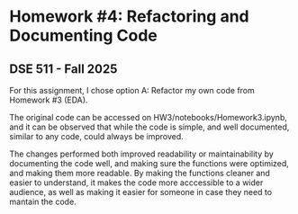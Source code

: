 # Homework #4: Refactoring and Documenting Code
## DSE 511 - Fall 2025

For this assignment, I chose option A: Refactor my own code from Homework #3 (EDA).

The original code can be accessed on HW3/notebooks/Homework3.ipynb, and it can be observed that while the code is simple, and well documented, similar to any code, could always be improved. 

The changes performed both improved readability or maintainability by documenting the code well, and making sure the functions were optimized, and making them more readable. By making the functions cleaner and easier to understand, it makes the code more acccessible to a wider audience, as well as making it easier for someone in case they need to mantain the code. 